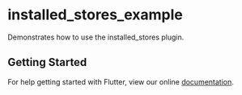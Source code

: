 # installed_stores_example

Demonstrates how to use the installed_stores plugin.

## Getting Started

For help getting started with Flutter, view our online
[documentation](https://flutter.io/).
